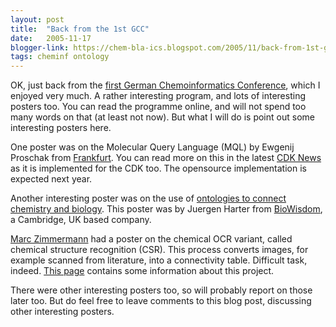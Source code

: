 ```yaml
---
layout: post
title:  "Back from the 1st GCC"
date:   2005-11-17
blogger-link: https://chem-bla-ics.blogspot.com/2005/11/back-from-1st-gcc.html
tags: cheminf ontology
---
```


OK, just back from the [first German Chemoinformatics Conference](http://www.cic-workshop.de/), which I enjoyed very much. A rather interesting
program, and lots of interesting posters too. You can read the programme online, and will not spend too many words on that (at least not now).
But what I will do is point out some interesting posters here.

One poster was on the Molecular Query Language (MQL) by Ewgenij Proschak from [Frankfurt](http://gecco.org.chemie.uni-frankfurt.de/). You can
read more on this in the latest [CDK News](http://almost.cubic.uni-koeln.de/cdk/cdk_top/cdk_news/) as it is implemented for the CDK too.
The opensource implementation is expected next year.

Another interesting poster was on the use of [ontologies to connect chemistry and biology](http://www.biowisdom.com/ontology/faq_q3.htm).
This poster was by Juergen Harter from [BioWisdom](http://www.biowisdom.com/), a Cambridge, UK based company.

[Marc Zimmermann](http://www.scai.fraunhofer.de/209.0.html?&L=1) had a poster on the chemical OCR variant, called chemical structure
recognition (CSR). This process converts images, for example scanned from literature, into a connectivity table. Difficult task, indeed.
[This page](http://www.ercim.org/publication/Ercim_News/enw60/zimmermann.html) contains some information about this project.

There were other interesting posters too, so will probably report on those later too. But do feel free to leave comments to this blog post,
discussing other interesting posters.

